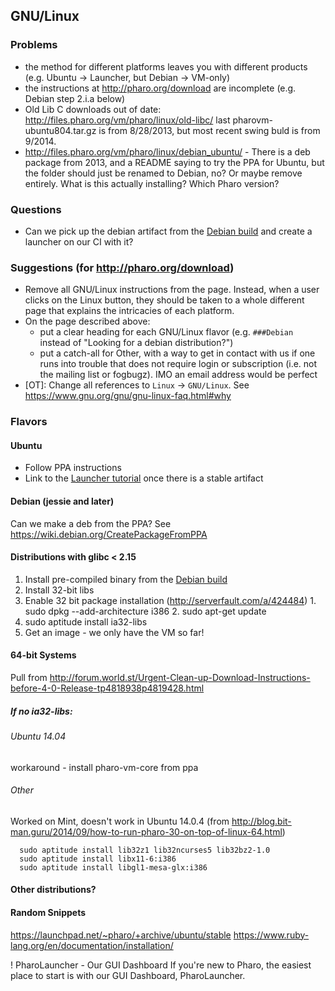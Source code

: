## GNU/Linux

### Problems

- the method for different platforms leaves you with different products (e.g. Ubuntu -> Launcher, but Debian -> VM-only)
- the instructions at http://pharo.org/download are incomplete (e.g. Debian step 2.i.a below)
- Old Lib C downloads out of date: http://files.pharo.org/vm/pharo/linux/old-libc/ last pharovm-ubuntu804.tar.gz is from 8/28/2013, but most recent swing buld is from 9/2014.
- http://files.pharo.org/vm/pharo/linux/debian_ubuntu/ - There is a deb package from 2013, and a README saying to try the PPA for Ubuntu, but the folder should just be renamed to Debian, no? Or maybe remove entirely. What is this actually installing? Which Pharo version? 

### Questions
- Can we pick up the debian artifact from the [Debian build](https://swing.fit.cvut.cz/jenkins/view/Projects/job/pharo-vm-stable-swing/) and create a launcher on our CI with it?

### Suggestions (for http://pharo.org/download)
- Remove all GNU/Linux instructions from the page. Instead, when a user clicks on the Linux button, they should be taken to a whole different page that explains the intricacies of each platform.
- On the page described above:
  - put a clear heading for each GNU/Linux flavor (e.g. `###Debian` instead of "Looking for a debian distribution?")
  - put a catch-all for Other, with a way to get in contact with us if one runs into trouble that does not require login or subscription (i.e. not the mailing list or fogbugz). IMO an email address would be perfect
- [OT]: Change all references to `Linux` -> `GNU/Linux`. See https://www.gnu.org/gnu/gnu-linux-faq.html#why

### Flavors

#### Ubuntu
- Follow PPA instructions
- Link to the [Launcher tutorial](https://github.com/SquareBracketAssociates/PharoInProgress/tree/master/PharoLauncherTutorial) once there is a stable artifact

#### Debian (jessie and later)
Can we make a deb from the PPA? See https://wiki.debian.org/CreatePackageFromPPA

#### Distributions with glibc < 2.15
1.    Install pre-compiled binary from the [Debian build](https://swing.fit.cvut.cz/jenkins/view/Projects/job/pharo-vm-stable-swing/)
2.    Install 32-bit libs
  1. Enable 32 bit package installation (http://serverfault.com/a/424484)
    1. sudo dpkg --add-architecture i386
    2. sudo apt-get update
  2. sudo aptitude install ia32-libs
3.    Get an image - we only have the VM so far!    

#### 64-bit Systems

Pull from http://forum.world.st/Urgent-Clean-up-Download-Instructions-before-4-0-Release-tp4818938p4819428.html

##### If no ia32-libs:
###### Ubuntu 14.04
workaround - install pharo-vm-core from ppa
###### Other
Worked on Mint, doesn't work in Ubuntu 14.0.4 (from http://blog.bit-man.guru/2014/09/how-to-run-pharo-30-on-top-of-linux-64.html)
```
  sudo aptitude install lib32z1 lib32ncurses5 lib32bz2-1.0
  sudo aptitude install libx11-6:i386
  sudo aptitude install libgl1-mesa-glx:i386
```

#### Other distributions?

#### Random Snippets
https://launchpad.net/~pharo/+archive/ubuntu/stable
https://www.ruby-lang.org/en/documentation/installation/

! PharoLauncher - Our GUI Dashboard
If you're new to Pharo, the easiest place to start is with our GUI Dashboard, PharoLauncher.
